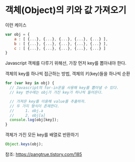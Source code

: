 # 객체(Object)의 키와 값 가져오기

이런 케이스

```javascript
var obj = {
    a : [ {...}, {...}, {...}, {...}, {...} ],
    b : [ {...}, {...}, {...}, {...}, {...} ],
    c : [ {...}, {...}, {...}, {...}, {...} ]
}
```

Javascript 객체를 다루기 위해선, 가장 먼저 key를 뽑아내야 한다.

객체의 key를 하나씩 접근하는 방법, 객체의 키(key)들을 하나씩 순환

```js
for (var key in obj) {
  // Javascript의 for-in문을 사용해 key를 뽑아낼 수 있다.
  // key 변수에는 obj가 가진 key가 하나씩 들어온다.

  // 가져온 key를 이용해 value를 추출하자.
  // 두 가지 형식이 존재한다.
  //     1. obj.a
  //     2. obj[a]
  console.log(obj[key]);
}
```

객체가 가진 모든 key를 배열로 반환하기

```js
Object.keys(obj);
```

참조: https://pangtrue.tistory.com/185
